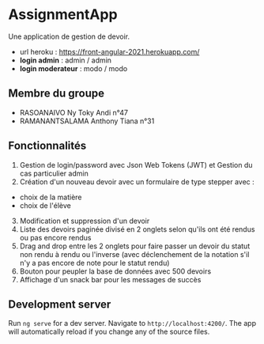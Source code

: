 # AssignmentApp
Une application de gestion de devoir.
* url heroku : https://front-angular-2021.herokuapp.com/
* **login admin** : admin / admin
* **login moderateur** : modo / modo

## Membre du groupe
* RASOANAIVO Ny Toky Andi n°47
* RAMANANTSALAMA Anthony Tiana  n°31

## Fonctionnalités
1. Gestion de login/password avec Json Web Tokens (JWT) et Gestion du cas particulier admin
2. Création d'un nouveau devoir avec un formulaire de type stepper avec :
* choix de la matière
* choix de l'élève
3. Modification et suppression d'un devoir
4. Liste des devoirs paginée divisé en 2 onglets selon qu'ils ont été rendus ou pas encore rendus
5. Drag and drop entre les 2 onglets pour faire passer un devoir du statut non rendu à rendu ou l'inverse (avec déclenchement de la notation s'il n'y a pas encore de note pour le statut rendu)
6. Bouton pour peupler la base de données avec 500 devoirs
7. Affichage d'un snack bar pour les messages de succès

## Development server

Run `ng serve` for a dev server. Navigate to `http://localhost:4200/`. The app will automatically reload if you change any of the source files.

